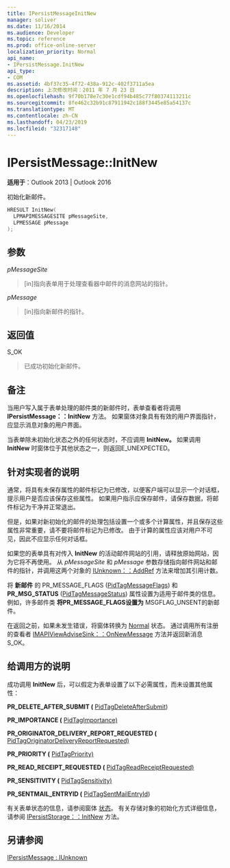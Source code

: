 ```yaml
---
title: IPersistMessageInitNew
manager: soliver
ms.date: 11/16/2014
ms.audience: Developer
ms.topic: reference
ms.prod: office-online-server
localization_priority: Normal
api_name:
- IPersistMessage.InitNew
api_type:
- COM
ms.assetid: 4bf37c35-4f72-438a-912c-402f3711a5ea
description: 上次修改时间：2011 年 7 月 23 日
ms.openlocfilehash: 9f70b178e7c30e1cdf94b485c77f80374113211c
ms.sourcegitcommit: 8fe462c32b91c87911942c188f3445e85a54137c
ms.translationtype: MT
ms.contentlocale: zh-CN
ms.lasthandoff: 04/23/2019
ms.locfileid: "32317148"
---
```

# <a name="ipersistmessageinitnew"></a>IPersistMessage::InitNew

  
  
**适用于**：Outlook 2013 | Outlook 2016 
  
初始化新邮件。
  
```cpp
HRESULT InitNew(
  LPMAPIMESSAGESITE pMessageSite,
  LPMESSAGE pMessage
);
```

## <a name="parameters"></a>参数

 _pMessageSite_
  
> [in]指向表单用于处理查看器中邮件的消息网站的指针。
    
 _pMessage_
  
> [in]指向新邮件的指针。
    
## <a name="return-value"></a>返回值

S_OK 
  
> 已成功初始化新邮件。
    
## <a name="remarks"></a>备注

当用户写入属于表单处理的邮件类的新邮件时，表单查看者将调用 **IPersistMessage：：InitNew** 方法。 如果窗体对象具有有效的用户界面指针，应显示消息对象的用户界面。 
  
 当表单除未初始化状态之外的任何状态时，不应调用 **InitNew。** [](uninitialized-state.md) 如果调用 **InitNew** 时窗体位于其他状态之一，则返回E_UNEXPECTED。 
  
## <a name="notes-to-implementers"></a>针对实现者的说明

通常，将具有未保存属性的邮件标记为已修改，以便客户端可以显示一个对话框，提示用户是否应该保存这些属性。 如果用户指示应保存邮件，请保存数据，将邮件标记为干净并正常退出。
  
但是，如果对新初始化的邮件的处理包括设置一个或多个计算属性，并且保存这些属性非常重要，请不要将邮件标记为已修改。 由于计算的属性应该对用户不可见，因此不应显示任何对话框。
  
如果您的表单具有对传入 **InitNew** 的活动邮件网站的引用，请释放原始网站，因为它将不再使用。 从  _pMessageSite_ 和  _pMessage_ 参数存储指向邮件网站和邮件的指针，并调用这两个对象的 [IUnknown：：AddRef](https://msdn.microsoft.com/library/b4316efd-73d4-4995-b898-8025a316ba63%28Office.15%29.aspx) 方法来增加其引用计数。 
  
将 **新邮件** 的 PR_MESSAGE_FLAGS ([PidTagMessageFlags](pidtagmessageflags-canonical-property.md)) 和 **PR_MSG_STATUS** ([PidTagMessageStatus](pidtagmessagestatus-canonical-property.md)) 属性设置为适用于邮件类的信息。 例如，许多邮件类 **将PR_MESSAGE_FLAGS设置为** MSGFLAG_UNSENT的新邮件。 
  
在返回之前，如果未发生错误，将窗体转换为 [Normal](normal-state.md) 状态。 通过调用所有注册的查看者 [IMAPIViewAdviseSink：：OnNewMessage](imapiviewadvisesink-onnewmessage.md) 方法并返回新消息S_OK。 
  
## <a name="notes-to-callers"></a>给调用方的说明

成功调用 **InitNew** 后，可以假定为表单设置了以下必需属性，而未设置其他属性：
  
 **PR_DELETE_AFTER_SUBMIT (** [PidTagDeleteAfterSubmit](pidtagdeleteaftersubmit-canonical-property.md)) 
  
 **PR_IMPORTANCE (** [PidTagImportance)](pidtagimportance-canonical-property.md)
  
 **PR_ORIGINATOR_DELIVERY_REPORT_REQUESTED (** [PidTagOriginatorDeliveryReportRequested)](pidtagoriginatordeliveryreportrequested-canonical-property.md)
  
 **PR_PRIORITY (** [PidTagPriority)](pidtagpriority-canonical-property.md)
  
 **PR_READ_RECEIPT_REQUESTED (** [PidTagReadReceiptRequested)](pidtagreadreceiptrequested-canonical-property.md)
  
 **PR_SENSITIVITY (** [PidTagSensitivity)](pidtagsensitivity-canonical-property.md)
  
 **PR_SENTMAIL_ENTRYID (** [PidTagSentMailEntryId](pidtagsentmailentryid-canonical-property.md)) 
  
有关表单状态的信息，请参阅窗体 [状态](form-states.md)。 有关存储对象的初始化方式详细信息，请参阅 [IPersistStorage：：InitNew](https://msdn.microsoft.com/library/79caf1f6-d974-4aee-8563-eda4876a0a90%28Office.15%29.aspx) 方法。 
  
## <a name="see-also"></a>另请参阅



[IPersistMessage : IUnknown](ipersistmessageiunknown.md)

